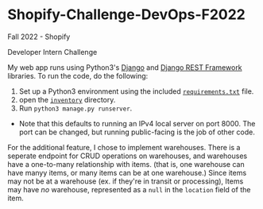 # Shopify-Challenge-DevOps-F2022

Fall 2022 - Shopify

Developer Intern Challenge

My web app runs using Python3's [Django]() and [Django REST Framework]() libraries. To run the code, do the following:
1. Set up a Python3 environment using the included [`requirements.txt`](./requirements.txt) file.
2. open the [`inventory`](./inventory) directory.
3. Run `python3 manage.py runserver`.
* Note that this defaults to running an IPv4 local server on port 8000. The port can be changed, but running public-facing is the job of other code.

For the additional feature, I chose to implement warehouses. 
There is a seperate endpoint for CRUD operations on warehouses, and warehouses have a one-to-many relationship with items. (that is, one warehouse can have manyy items, or many items can be at one warehouse.) 
Since items may not be at a warehouse (ex. if they're in transit or processing), Items may have *no* warehouse, represented as a `null` in the `location` field of the item.

